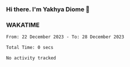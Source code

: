 ### Hi there. I'm Yakhya Diome 👋

### WAKATIME
<!--START_SECTION:waka-->

```txt
From: 22 December 2023 - To: 28 December 2023

Total Time: 0 secs

No activity tracked
```

<!--END_SECTION:waka-->

